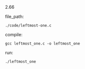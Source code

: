 2.66

file_path:

```
./code/leftmost-one.c
```

compile:

```
gcc leftmost_one.c -o leftmost_one
```

run:

```
./leftmost_one
```

